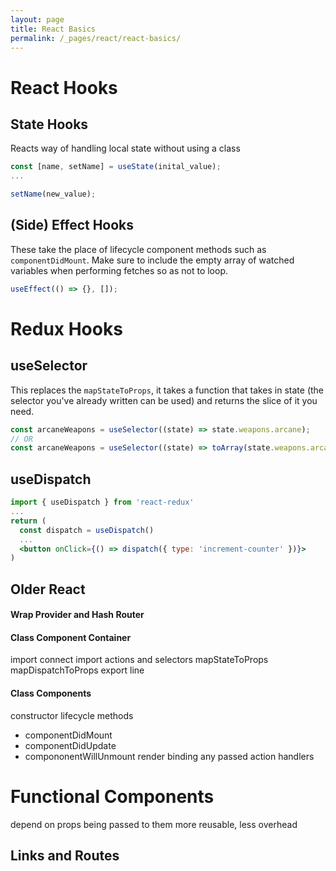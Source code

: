 ```yaml
---
layout: page
title: React Basics
permalink: /_pages/react/react-basics/
---
```


# React Hooks

## State Hooks

Reacts way of handling local state without using a class

```js
const [name, setName] = useState(inital_value);
...

setName(new_value);
```

## (Side) Effect Hooks

These take the place of lifecycle component methods such as `componentDidMount`. Make sure to include the empty array of watched variables when performing fetches so as not to loop.

```js
useEffect(() => {}, []);
```

# Redux Hooks

## useSelector

This replaces the `mapStateToProps`, it takes a function that takes in state (the selector you've already written can be used) and returns the slice of it you need.

```js
const arcaneWeapons = useSelector((state) => state.weapons.arcane);
// OR
const arcaneWeapons = useSelector((state) => toArray(state.weapons.arcane));
```

## useDispatch

```jsx
import { useDispatch } from 'react-redux'
...
return (
  const dispatch = useDispatch()
  ...
  <button onClick={() => dispatch({ type: 'increment-counter' })}>
)
```

## Older React

#### Wrap Provider and Hash Router

#### Class Component Container

import connect
import actions and selectors
mapStateToProps
mapDispatchToProps
export line

#### Class Components

constructor
lifecycle methods

- componentDidMount
- componentDidUpdate
- compononentWillUnmount
  render
  binding any passed action handlers

# Functional Components

depend on props being passed to them
more reusable, less overhead



## Links and Routes
